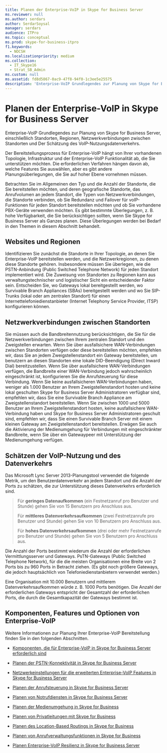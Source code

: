 ```yaml
---
title: Planen der Enterprise-VoIP in Skype for Business Server
ms.reviewer: null
ms.author: serdars
author: SerdarSoysal
manager: serdars
audience: ITPro
ms.topic: conceptual
ms.prod: skype-for-business-itpro
f1.keywords:
  - NOCSH
ms.localizationpriority: medium
ms.collection:
  - IT_Skype16
  - Strat_SB_Admin
ms.custom: null
ms.assetid: fd8d5867-0ac9-47f8-94f0-1c3ee5e25575
description: 'Enterprise-VoIP Grundlegendes zur Planung von Skype for Business Server, einschließlich Standorten, Regionen, Netzwerkverbindungen zwischen Standorten und Der Schätzung des VoIP-Nutzungsdatenverkehrs.'
---
```


# <a name="plan-for-enterprise-voice-in-skype-for-business-server"></a>Planen der Enterprise-VoIP in Skype for Business Server
 
Enterprise-VoIP Grundlegendes zur Planung von Skype for Business Server, einschließlich Standorten, Regionen, Netzwerkverbindungen zwischen Standorten und Der Schätzung des VoIP-Nutzungsdatenverkehrs.
  
Der Bereitstellungsprozess für Enterprise-VoIP hängt von Ihrer vorhandenen Topologie, Infrastruktur und der Enterprise-VoIP Funktionalität ab, die Sie unterstützen möchten. Die erforderlichen Verfahren hängen davon ab, welche Features Sie auswählen, aber es gibt andere Planungsüberlegungen, die Sie auf hoher Ebene vornehmen müssen.
  
Betrachten Sie im Allgemeinen den Typ und die Anzahl der Standorte, die Sie bereitstellen möchten, und deren geografische Standorte, das Anrufvolumen an jedem Standort, die Typen von Netzwerkverbindungen, die Standorte verbinden, ob Sie Redundanz und Failover für voIP-Funktionen für jeden Standort bereitstellen möchten und ob Sie vorhandene PBX-Geräte verwenden möchten. Es gibt bestimmte Überlegungen, z. B. hohe Verfügbarkeit, die Sie berücksichtigen sollten, wenn Sie Skype for Business Server als Ganzes planen. Diese Überlegungen werden bei Bedarf in den Themen in diesem Abschnitt behandelt.
  
## <a name="sites-and-regions"></a>Websites und Regionen

Identifizieren Sie zunächst die Standorte in Ihrer Topologie, an denen Sie Enterprise-VoIP bereitstellen werden, und die Netzwerkregionen, zu denen diese Standorte gehören. Insbesondere müssen Sie überlegen, wie die PSTN-Anbindung (Public Switched Telephone Network) für jeden Standort implementiert wird. Die Zuweisung von Standorten zu Regionen kann aus verwaltungstechnischer und logistischer Sicht ein entscheidender Faktor sein. Entscheiden Sie, wo Gateways lokal bereitgestellt werden, wo Survivable Branch Appliances (SBAs) bereitgestellt werden und wo Sie SIP-Trunks (lokal oder am zentralen Standort) für einen Internettelefoniedienstanbieter (Internet Telephony Service Provider, ITSP) konfigurieren können.
  
## <a name="network-links-between-sites"></a>Netzwerkverbindungen zwischen Standorten

Sie müssen auch die Bandbreitennutzung berücksichtigen, die Sie für die Netzwerkverbindungen zwischen Ihrem zentralen Standort und den Zweigstellen erwarten. Wenn Sie über ausfallsichere WAN-Verbindungen zwischen Standorten verfügen oder diese bereitstellen möchten, empfehlen wir, dass Sie an jedem Zweigstellenstandort ein Gateway bereitstellen, um benutzern an diesen Standorten eine lokale DID-Beendigung (Direct Inward Dial) bereitzustellen. Wenn Sie über ausfallsichere WAN-Verbindungen verfügen, die Bandbreite einer WAN-Verbindung jedoch wahrscheinlich eingeschränkt ist, konfigurieren Sie die Anrufsteuerung für diese Verbindung. Wenn Sie keine ausfallsicheren WAN-Verbindungen haben, weniger als 1.000 Benutzer an Ihrem Zweigstellenstandort hosten und keine lokal geschulten Skype for Business Server Administratoren verfügbar sind, empfehlen wir, dass Sie eine Survivable Branch Appliance am Zweigstellenstandort bereitstellen. Wenn Sie zwischen 1000 und 5000 Benutzer an Ihrem Zweigstellenstandort hosten, keine ausfallsichere WAN-Verbindung haben und Skype for Business Server Administratoren geschult sind, empfehlen wir, dass Sie einen Survivable Branch Server mit einem kleinen Gateway am Zweigstellenstandort bereitstellen. Erwägen Sie auch die Aktivierung der Medienumgehung für Verbindungen mit eingeschränkter Bandbreite, wenn Sie über ein Gatewaypeer mit Unterstützung der Medienumgehung verfügen.
  
## <a name="estimating-voice-usage-and-traffic"></a>Schätzen der VoIP-Nutzung und des Datenverkehrs

Das Microsoft Lync Server 2013-Planungstool verwendet die folgende Metrik, um den Benutzerdatenverkehr an jedem Standort und die Anzahl der Ports zu schätzen, die zur Unterstützung dieses Datenverkehrs erforderlich sind.
  
> Für **geringes Datenaufkommen** (ein Festnetzanruf pro Benutzer und Stunde) gehen Sie von 15 Benutzern pro Anschluss aus.
> 
> Für **mittleres Datenverkehrsaufkommen** (zwei Festnetzanrufe pro Benutzer und Stunde) gehen Sie von 10 Benutzern pro Anschluss aus.
> 
> Für **hohes Datenverkehrsaufkommen** (drei oder mehr Festnetzanrufe pro Benutzer und Stunde) gehen Sie von 5 Benutzern pro Anschluss aus.
    
Die Anzahl der Ports bestimmt wiederum die Anzahl der erforderlichen Vermittlungsserver und Gateways. PsTN-Gateways (Public Switched Telephone Network), für die die meisten Organisationen eine Breite von 2 Ports bis zu 960 Ports in Betracht ziehen. (Es gibt noch größere Gateways, die jedoch hauptsächlich von Telefoniedienstanbietern verwendet werden.)
  
Eine Organisation mit 10.000 Benutzern und mittlerem Datenverkehrsaufkommen würde z. B. 1000 Ports benötigen. Die Anzahl der erforderlichen Gateways entspricht der Gesamtzahl der erforderlichen Ports, die durch die Gesamtkapazität der Gateways bestimmt ist.
  
## <a name="components-features-and-options-of-enterprise-voice"></a>Komponenten, Features und Optionen von Enterprise-VoIP

Weitere Informationen zur Planung Ihrer Enterprise-VoIP Bereitstellung finden Sie in den folgenden Abschnitten.
  
- [Komponenten, die für Enterprise-VoIP in Skype for Business Server erforderlich sind](components-required-for-enterprise-voice.md)
    
- [Planen der PSTN-Konnektivität in Skype for Business Server](pstn-connectivity-0.md)
    
- [Netzwerkeinstellungen für die erweiterten Enterprise-VoIP Features in Skype for Business Server](network-settings-for-advanced-features.md)
    
- [Planen der Anrufsteuerung in Skype for Business Server](call-admission-control.md)
    
- [Planen von Notrufdiensten in Skype for Business Server](emergency-services.md)
    
- [Planen der Medienumgehung in Skype for Business](media-bypass.md)
    
- [Planen von Privatleitungen mit Skype for Business](private-telephone-lines.md)
    
- [Planen des Location-Based Routings in Skype for Business](location-based-routing.md)
    
- [Planen von Anrufverwaltungsfunktionen in Skype for Business](call-management-features.md)
    
- [Planen Enterprise-VoIP Resilienz in Skype for Business Server](enterprise-voice-resiliency.md)
    

